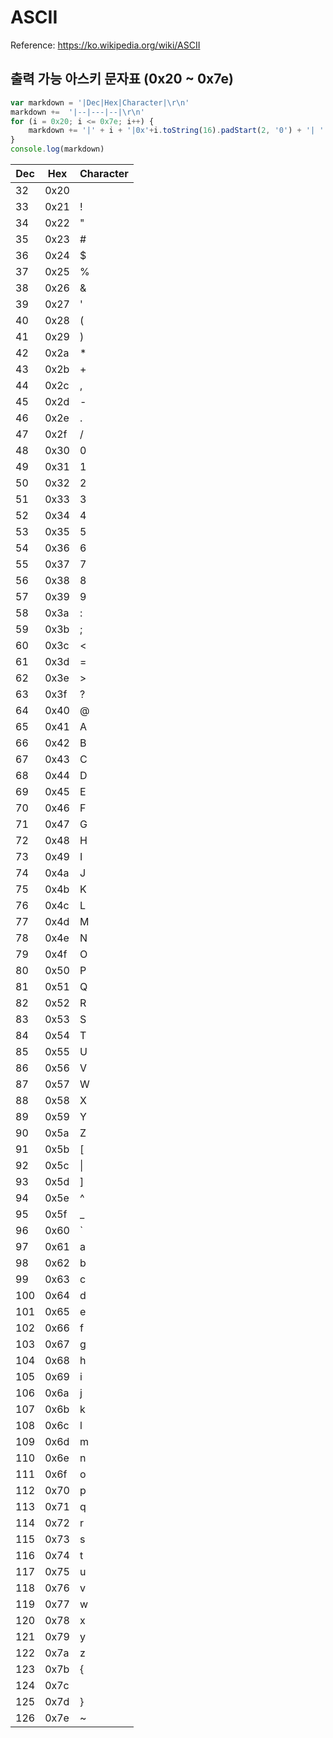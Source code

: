 # ASCII
Reference: https://ko.wikipedia.org/wiki/ASCII
## 출력 가능 아스키 문자표 (0x20 ~ 0x7e)

```javascript
var markdown = '|Dec|Hex|Character|\r\n'
markdown +=  '|--|---|--|\r\n'
for (i = 0x20; i <= 0x7e; i++) { 
    markdown += '|' + i + '|0x'+i.toString(16).padStart(2, '0') + '| ' + String.fromCharCode(i) + '|\r\n' 
}
console.log(markdown)
```

|Dec|Hex|Character|
|--|---|--|
|32|0x20|  |
|33|0x21| !|
|34|0x22| "|
|35|0x23| #|
|36|0x24| $|
|37|0x25| %|
|38|0x26| &|
|39|0x27| '|
|40|0x28| (|
|41|0x29| )|
|42|0x2a| *|
|43|0x2b| +|
|44|0x2c| ,|
|45|0x2d| -|
|46|0x2e| .|
|47|0x2f| /|
|48|0x30| 0|
|49|0x31| 1|
|50|0x32| 2|
|51|0x33| 3|
|52|0x34| 4|
|53|0x35| 5|
|54|0x36| 6|
|55|0x37| 7|
|56|0x38| 8|
|57|0x39| 9|
|58|0x3a| :|
|59|0x3b| ;|
|60|0x3c| <|
|61|0x3d| =|
|62|0x3e| >|
|63|0x3f| ?|
|64|0x40| @|
|65|0x41| A|
|66|0x42| B|
|67|0x43| C|
|68|0x44| D|
|69|0x45| E|
|70|0x46| F|
|71|0x47| G|
|72|0x48| H|
|73|0x49| I|
|74|0x4a| J|
|75|0x4b| K|
|76|0x4c| L|
|77|0x4d| M|
|78|0x4e| N|
|79|0x4f| O|
|80|0x50| P|
|81|0x51| Q|
|82|0x52| R|
|83|0x53| S|
|84|0x54| T|
|85|0x55| U|
|86|0x56| V|
|87|0x57| W|
|88|0x58| X|
|89|0x59| Y|
|90|0x5a| Z|
|91|0x5b| [|
|92|0x5c| \|
|93|0x5d| ]|
|94|0x5e| ^|
|95|0x5f| _|
|96|0x60| `|
|97|0x61| a|
|98|0x62| b|
|99|0x63| c|
|100|0x64| d|
|101|0x65| e|
|102|0x66| f|
|103|0x67| g|
|104|0x68| h|
|105|0x69| i|
|106|0x6a| j|
|107|0x6b| k|
|108|0x6c| l|
|109|0x6d| m|
|110|0x6e| n|
|111|0x6f| o|
|112|0x70| p|
|113|0x71| q|
|114|0x72| r|
|115|0x73| s|
|116|0x74| t|
|117|0x75| u|
|118|0x76| v|
|119|0x77| w|
|120|0x78| x|
|121|0x79| y|
|122|0x7a| z|
|123|0x7b| {|
|124|0x7c| ||
|125|0x7d| }|
|126|0x7e| ~|
